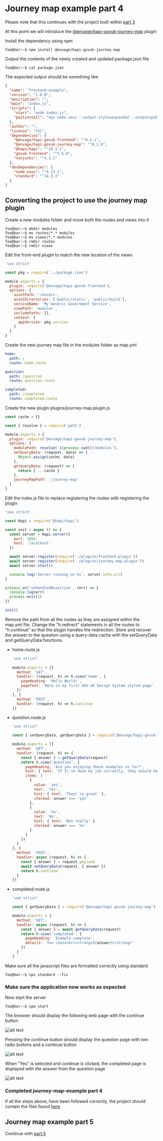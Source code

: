 # Journey map example part 4
Please note that this continues with the project built within [part 3](../journey-map-example-3/README.md)

At this point we will introduce the [@envage/hapi-govuk-journey-map](https://www.npmjs.com/package/@envage/hapi-govuk-journey-map) plugin

Install the dependency using npm
```console
foo@bar:~$ npm install @envage/hapi-govuk-journey-map
```

Output the contents of the newly created and updated package.json file
```console
foo@bar:~$ cat package.json
```

The expected output should be something like:
```json
{
  "name": "frontend-example",
  "version": "1.0.0",
  "description": "",
  "main": "index.js",
  "scripts": {
    "start": "node index.js",
    "postinstall": "npx node-sass --output-style=expanded --output=public/build/stylesheets application.scss"
  },
  "author": "",
  "license": "ISC",
  "dependencies": {
    "@envage/hapi-govuk-frontend": "^0.2.1",
    "@envage/hapi-govuk-journey-map": "^0.1.0",
    "@hapi/hapi": "^19.1.1",
    "govuk-frontend": "^3.6.0",
    "nunjucks": "^3.2.1"
  },
  "devDependencies": {
    "node-sass": "^4.13.1",
    "standard": "^14.3.3"
  }
}
```
## Converting the project to use the journey map plugin
Create a new modules folder and move both the routes and views into it
```console
foo@bar:~$ mkdir modules
foo@bar:~$ mv routes/*.* modules
foo@bar:~$ mv views/*.* modules
foo@bar:~$ rmdir routes
foo@bar:~$ rmdir views
```

Edit the front-end plugin to match the new location of the views
```js
'use strict'

const pkg = require('../package.json')

module.exports = {
  plugin: require('@envage/hapi-govuk-frontend'),
  options: {
    assetPath: '/assets',
    assetDirectories: ['public/static', 'public/build'],
    serviceName: 'My Generic Government Service',
    viewPath: 'modules',
    includePaths: [],
    context: {
      appVersion: pkg.version
    }
  }
}
```

Create the new journey map file in the modules folder as map.yml
```yaml
home:
  path: /
  route: home.route

question:
  path: /question
  route: question.route

completed:
  path: /completed
  route: completed.route
```

Create the new plugin plugins/journey-map.plugin.js
```js
const cache = {}

const { resolve } = require('path')

module.exports = {
  plugin: require('@envage/hapi-govuk-journey-map'),
  options: {
    modulePath: resolve(`${process.cwd()}/modules`),
    setQueryData: (request, data) => {
      Object.assign(cache, data)
    },
    getQueryData: (request) => {
      return { ...cache }
    },
    journeyMapPath: '/journey-map'
  }
}
```

Edit the index.js file to replace registering the routes with registering the plugin
```js
'use strict'

const Hapi = require('@hapi/hapi')

const init = async () => {
  const server = Hapi.server({
    port: 3000,
    host: 'localhost'
  })

  await server.register(require('./plugins/frontend.plugin'))
  await server.register(require('./plugins/journey-map.plugin'))
  await server.start()

  console.log('Server running on %s', server.info.uri)
}

process.on('unhandledRejection', (err) => {
  console.log(err)
  process.exit(1)
})

init()
```

Remove the path from all the routes as they are assigned within the map.yml file.
Change the "h.redirect" statements in all the routes to "h.continue" so that the plugin handles the redirection.
Store and recover the answer to the question using a query-data cache with the setQueryData and getQueryData functions.

- home.route.js
    ```js
    'use strict'
        
    module.exports = [{
      method: 'GET',
      handler: (request, h) => h.view('home', {
        pageHeading: 'Hello World!',
        pageText: 'Here is my first GOV.UK Design System styled page'
      })
    }, {
      method: 'POST',
      handler: (request, h) => h.continue
    }]
    ```
- question.route.js
    ```js
    'use strict'
    
    const { setQueryData, getQueryData } = require('@envage/hapi-govuk-journey-map')
    
    module.exports = [{
      method: 'GET',
      handler: (request, h) => {
        const { answer } = getQueryData(request)
        return h.view('question', {
          pageHeading: 'Are you enjoying these examples so far?',
          hint: { text: 'If I\'ve done my job correctly, they should be easy to follow' },
          items: [
            {
              value: 'yes',
              text: 'Yes',
              hint: { text: 'They\'re great' },
              checked: answer === 'yes'
            },
            {
              value: 'no',
              text: 'No',
              hint: { text: 'Not really' },
              checked: answer === 'no'
            }
          ]
        })
      }
    }, {
      method: 'POST',
      handler: async (request, h) => {
        const { answer } = request.payload
        await setQueryData(request, { answer })
        return h.continue
      }
    }]

    ```
- completed.route.js
    ```js
    'use strict'
    
    const { getQueryData } = require('@envage/hapi-govuk-journey-map')
    
    module.exports = {
      method: 'GET',
      handler: async (request, h) => {
        const { answer } = await getQueryData(request)
        return h.view('completed', {
          pageHeading: 'Example complete',
          details: `You chose<br><strong>${answer}</strong>`
        })
      }
    }

    ```


Make sure all the javascript files are formatted correctly using standard
```console
foo@bar:~$ npx standard --fix
```

### Make sure the application now works as expected

Now start the server
```console
foo@bar:~$ npm start
```

The browser should display the following web page with the continue button

![alt text](../screen-shots/home.png "home page")

Pressing the continue button should display the question page with two radio buttons and a continue button

![alt text](../screen-shots/question.png "question page")

When "Yes" is selected and continue is clicked, the completed page is displayed with the answer from the question page

![alt text](../screen-shots/completed.png "completed page")

### Completed journey-map-example part 4
If all the steps above, have been followed correctly, the project should contain the files found [here](.)

## Journey map example part 5
Continue with [part 5](../journey-map-example-5/README.md)